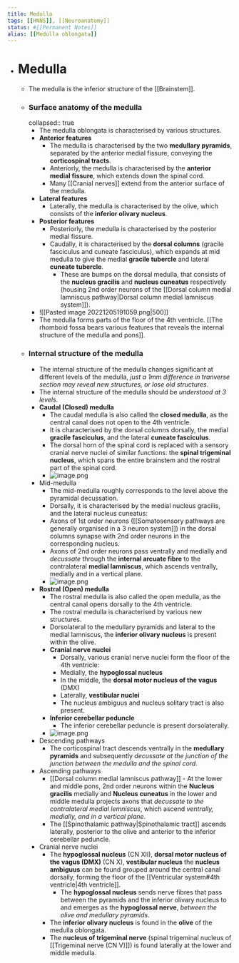 ```yaml
---
title: Medulla
tags: [[HNNS]], [[Neuroanatomy]]
status: #[[Permanent Notes]] 
alias: [[Medulla oblongata]] 
---
```


- # Medulla
	- The medulla is the inferior structure of the [[Brainstem]].
	- ### Surface anatomy of the medulla
	  collapsed:: true
		- The medulla oblongata is characterised by various structures.
		- **Anterior features**
			- The medulla is characterised by the two **medullary pyramids**, separated by the anterior medial fissure, conveying the **corticospinal tracts**.
			- Anteriorly, the medulla is characterised by the **anterior medial fissure**, which extends down the spinal cord.
			- Many [[Cranial nerves]] extend from the anterior surface of the medulla.
		- **Lateral features**
			- Laterally, the medulla is characterised by the olive, which consists of the **inferior olivary nucleus**.
		- **Posterior features**
			- Posteriorly, the medulla is characterised by the posterior medial fissure.
			- Caudally, it is characterised by the **dorsal columns** (gracile fasciculus and cuneate fasciculus), which expands at mid medulla to give the medial **gracile tubercle** and lateral **cuneate tubercle**.
				- These are bumps on the dorsal medulla, that consists of the **nucleus gracilis** and **nucleus cuneatus** respectively (housing 2nd order neurons of the [[Dorsal column medial lamniscus pathway|Dorsal column medial lamniscus system]]).
		- ![[Pasted image 20221205191059.png|500]]
		- The medulla forms parts of the floor of the 4th ventricle. [[The rhomboid fossa bears various features that reveals the internal structure of the medulla and pons]].
	- ### Internal structure of the medulla
		- The internal structure of the medulla changes significant at different levels of the medulla, *just a 1mm difference in tranverse section may reveal new structures, or lose old structures*.
		- The internal structure of the medulla should be *understood at 3 levels*.
		- **Caudal (Closed) medulla**
			- The caudal medulla is also called the **closed medulla**, as the central canal does not open to the 4th ventricle.
			- It is characterised by the dorsal columns dorsally, the medial **gracile fasciculus**, and the lateral **cuneate fasciculus**.
			- The dorsal horn of the spinal cord is replaced with a sensory cranial nerve nuclei of similar functions: the **spinal trigeminal nucleus**, which spans the entire brainstem and the rostral part of the spinal cord.
			- ![image.png](../assets/image_1672920311333_0.png)
		- Mid-medulla
			- The mid-medulla roughly corresponds to the level above the pyramidal decussation.
			- Dorsally, it is characterised by the medial nucleus gracilis, and the lateral nucleus cuneatus:
			- Axons of 1st order neurons ([[Somatosensory pathways are generally organised in a 3 neuron system]]) in the dorsal columns synapse with 2nd order neurons in the corresponding nucleus.
			- Axons of 2nd order neurons pass ventrally and medially and *decussate* through the **internal arcuate fibre** to the contralateral **medial lamniscus**, which ascends ventrally, medially and in a vertical plane.
			- ![image.png](../assets/image_1672920293951_0.png)
		- **Rostral (Open) medulla**
			- The rostral medulla is also called the open medulla, as the central canal opens dorsally to the 4th ventricle.
			- The rostral medulla is characterised by various new structures.
			- Dorsolateral to the medullary pyramids and lateral to the medial lamniscus, the **inferior olivary nucleus** is present within the olive.
			- **Cranial nerve nuclei**
				- Dorsally, various cranial nerve nuclei form the floor of the 4th ventricle:
				- Medially, the **hypoglossal nucleus**
				- In the middle, the **dorsal motor nucleus of the vagus** (DMX)
				- Laterally, **vestibular nuclei**
				- The nucleus ambiguus and nucleus solitary tract is also present.
			- **Inferior cerebellar peduncle**
				- The inferior cerebellar peduncle is present dorsolaterally.
			- ![image.png](../assets/image_1672920249320_0.png)
		- Descending pathways
			- The corticospinal tract descends ventrally in the **medullary pyramids** and subsequently *decussate at the junction of the junction between the medulla and the spinal cord.*
		- Ascending pathways
			- [[Dorsal column medial lamniscus pathway]] - At the lower and middle pons, 2nd order neurons within the **Nucleus gracilis** medially and **Nucleus cuneatus** in the lower and middle medulla projects axons that *decussate to the contralateral medial lemniscus*, which ascend *ventrally, medially, and in a vertical plane*.
			- The [[Spinothalamic pathway|Spinothalamic tract]] ascends laterally, posterior to the olive and anterior to the inferior cerebellar peduncle.
		- Cranial nerve nuclei
			- The **hypoglossal nucleus** (CN XII), **dorsal motor nucleus of the vagus (DMX)** (CN X), **vestibular nucleus** the **nucleus ambiguus** can be found grouped around the central canal dorsally, forming the floor of the [[Ventricular system#4th ventricle|4th ventricle]].
				- The **hypoglossal nucleus** sends nerve fibres that pass between the pyramids and the inferior olivary nucleus to and emerges as the **hypoglossal nerve**, *between the olive and medullary pyramids*.
			- The **inferior olivary nucleus** is found in the **olive** of the medulla oblongata.
			- The **nucleus of trigeminal nerve** (spinal trigeminal nucleus of [[Trigeminal nerve (CN V)]]) is found laterally at the lower and middle medulla.